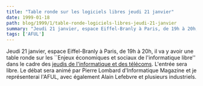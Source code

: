 ```yaml
---
title: "Table ronde sur les logiciels libres jeudi 21 janvier"
date: 1999-01-18
path: blog/1999/1/table-ronde-logiciels-libres-jeudi-21-janvier
summary: "Jeudi 21 janvier, espace Eiffel-Branly à Paris, de 19h à 20h, il va y avoir une table ronde sur les ``Enjeux économiques et sociaux de l'informatique libre'' dans le cadre des jeudis de l'informatique et des télécoms."
tags: ['AFUL']
---
```


<P>
Jeudi 21 janvier, espace Eiffel-Branly à Paris, de 19h à 20h,
il va y avoir une table ronde sur les ``Enjeux économiques
et sociaux de l'informatique libre'' dans le cadre des <A HREF="http://www.lesjeudis.com/">jeudis de l'informatique et des
télécoms</A>. L'entrée sera libre.  Le débat sera animé par Pierre Lombard
d'Informatique Magazine et je représenterai l'AFUL, avec également Alain
Lefebvre et plusieurs industriels.
</P>


